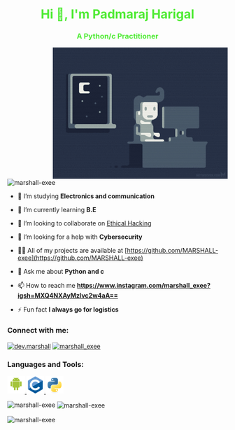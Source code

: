 <h1 style="color:#4feb34" align="center">Hi 👋, I'm Padmaraj Harigal</h1>
<h3 style="color:#4feb34" align="center">A Python/c Practitioner</h3>
<img align="right" alt="CODING"width="400" src="e426702edf874b181aced1e2fa5c6cde.gif">

<p align="left"> <img src="https://komarev.com/ghpvc/?username=marshall-exee&label=Profile%20views&color=#4feb34&style=flat" alt="marshall-exee" /> </p>

- 🔭 I’m studying **Electronics and communication**

- 🌱 I’m currently learning **B.E**

- 👯 I’m looking to collaborate on [Ethical Hacking](https://education.nikist.in/s/mycourses)

- 🤝 I’m looking for a help with **Cybersecurity**

- 👨‍💻 All of my projects are available at [https://github.com/MARSHALL-exee](https://github.com/MARSHALL-exee)

- 💬 Ask me about **Python and c**

- 📫 How to reach me **https://www.instagram.com/marshall_exee?igsh=MXQ4NXAyMzlvc2w4aA==**

- ⚡ Fun fact **I always go for logistics**

<h3 align="left">Connect with me:</h3>
<p align="left">
<a href="https://dev.to/marshallexee" target="blank"><img align="center" src="https://raw.githubusercontent.com/rahuldkjain/github-profile-readme-generator/master/src/images/icons/Social/devto.svg" alt="dev.marshall" height="30" width="40" /></a>
<a href="https://instagram.com/marshall_exee" target="blank"><img align="center" src="https://raw.githubusercontent.com/rahuldkjain/github-profile-readme-generator/master/src/images/icons/Social/instagram.svg" alt="marshall_exee" height="30" width="40" /></a>
</p>

<h3 align="left">Languages and Tools:</h3>
<p align="left"> <a href="https://developer.android.com" target="_blank" rel="noreferrer"> <img src="https://raw.githubusercontent.com/devicons/devicon/master/icons/android/android-original-wordmark.svg" alt="android" width="40" height="40"/> </a> <a href="https://www.cprogramming.com/" target="_blank" rel="noreferrer"> <img src="https://raw.githubusercontent.com/devicons/devicon/master/icons/c/c-original.svg" alt="c" width="40" height="40"/> </a> <a href="https://www.python.org" target="_blank" rel="noreferrer"> <img src="https://raw.githubusercontent.com/devicons/devicon/master/icons/python/python-original.svg" alt="python" width="40" height="40"/> </a> </p>

<p><img align="left" src="https://github-readme-stats.vercel.app/api/top-langs?username=marshall-exee&show_icons=true&locale=en&layout=compact" alt="marshall-exee" /></p>

<p>&nbsp;<img align="center" src="https://github-readme-stats.vercel.app/api?username=marshall-exee&show_icons=true&locale=en" alt="marshall-exee" /></p>

<p><img align="center" src="https://github-readme-streak-stats.herokuapp.com/?user=marshall-exee&" alt="marshall-exee" /></p>
